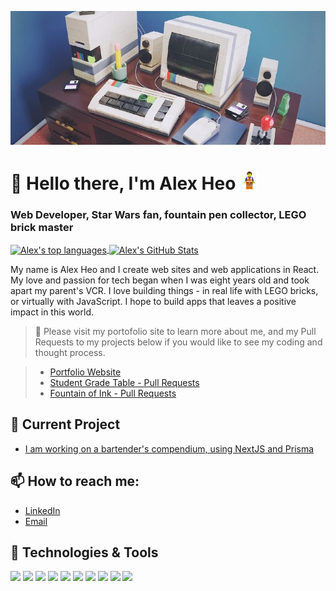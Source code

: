 [![Header](https://raw.githubusercontent.com/AlexanderHeo/AlexanderHeo/main/LEGO_computer_banner.jpg 'Header')](https://alexheo.com/)

# 👋 Hello there, I'm Alex Heo <img src="https://raw.githubusercontent.com/AlexanderHeo/AlexanderHeo/main/LEGO_Emmet_wave.gif" width="30px">

### Web Developer, Star Wars fan, fountain pen collector, LEGO brick master

<a href="https://github.com/AlexanderHeo">
  <img align="center" src="https://github-readme-stats.vercel.app/api/top-langs/?username=AlexanderHeo&theme=synthwave&layout=compact" alt="Alex's top languages"/>
</a>
<a href="https://github.com/AlexanderHeo">
  <img align="center" src="https://github-readme-stats.vercel.app/api?username=AlexanderHeo&show_icons=true&line_height=27&count_private=true&theme=gradient" alt="Alex's GitHub Stats" />
</a>

My name is Alex Heo and I create web sites and web applications in React. My love and passion for tech began when I was eight years old and took apart my parent's VCR. I love building things - in real life with LEGO bricks, or virtually with JavaScript. I hope to build apps that leaves a positive impact in this world.

> 🎸 Please visit my portofolio site to learn more about me, and my Pull Requests to my projects below if you would like to see my coding and thought process.

> - [Portfolio Website](https://alexheo.com)
> - [Student Grade Table - Pull Requests](https://github.com/AlexanderHeo/student_grade_table/pulls?q=is%3Apr+is%3Aclosed)
> - [Fountain of Ink - Pull Requests](https://github.com/AlexanderHeo/fountain_of_ink/pulls?q=is%3Apr+is%3Aclosed)

## 🔭 Current Project

- [I am working on a bartender's compendium, using NextJS and Prisma](https://github.com/AlexanderHeo/barbook)

## 📫 How to reach me:

- [LinkedIn](https://linkedin.com/in/alex-heo)
- [Email](mailto:contact@alexheo.com)

## 🔧 Technologies & Tools

![](https://img.shields.io/badge/OS-Linux-informational?style=flat&logo=linux&logoColor=white&color=yellowgreen)
![](https://img.shields.io/badge/Editor-Visual_Studio_code-informational?style=flat&logo=visualstudiocode&logoColor=white&color=yellowgreen)
![](https://img.shields.io/badge/Code-JavaScript-informational?style=flat&logo=javascript&logoColor=white&color=yellowgreen)
![](https://img.shields.io/badge/Code-React-informational?style=flat&logo=react&logoColor=white&color=yellowgreen)
![](https://img.shields.io/badge/Code-Next.js-informational?style=flat&logo=nextdotjs&logoColor=white&color=yellowgreen)
![](https://img.shields.io/badge/Code-CSS3-informational?style=flat&logo=css3&logoColor=white&color=yellowgreen)
![](https://img.shields.io/badge/Tools-Prisma-informational?style=flat&logo=prisma&logoColor=white&color=yellowgreen)
![](https://img.shields.io/badge/Tools-PostgreSQL-informational?style=flat&logo=postgresql&logoColor=white&color=yellowgreen)
![](https://img.shields.io/badge/Cloud-Amazon_AWS-informational?style=flat&logo=amazonaws&logoColor=white&color=yellowgreen)
![](https://img.shields.io/badge/Cloud-Heroku-informational?style=flat&logo=heroku&logoColor=white&color=yellowgreen)

<!-- Resources -->
<!-- Icons: https://simpleicons.org/ -->
<!-- GitHub Stats: https://github.com/anuraghazra/github-readme-stats -->
<!-- Emojis: https://emojipedia.org/emoji/ -->
<!-- HTML Emojis: https://www.fileformat.info/index.htm -->
<!-- Shields: https://shields.io/ -->
<!-- Awesome GitHub Profile README: https://github.com/abhisheknaiidu/awesome-github-profile-readme -->
